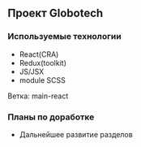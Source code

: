     
Проект Globotech 
--------
 
 ### Используемые технологии
 * React(CRA)
 * Redux(toolkit)
 * JS/JSX
 * module SCSS
 
 Ветка: main-react
 
 
### Планы по доработке
* Дальнейшее развитие разделов